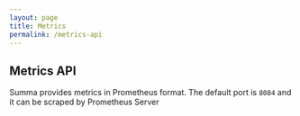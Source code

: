 ```yaml
---
layout: page
title: Metrics
permalink: /metrics-api
---
```

## Metrics API

Summa provides metrics in Prometheus format. 
The default port is `8084` and it can be scraped by Prometheus Server